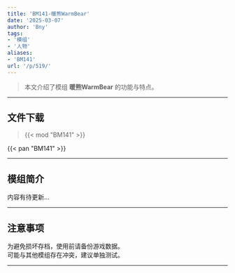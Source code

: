 ```yaml
---
title: 'BM141-暖熊WarmBear'
date: '2025-03-07'
author: 'Bny'
tags:
- '模组'
- '人物'
aliases:
- 'BM141'
url: '/p/519/'
---
```


> 本文介绍了模组 **暖熊WarmBear** 的功能与特点。

---

## 文件下载  

> {{< mod "BM141" >}}  

{{< pan "BM141" >}}  

---

## 模组简介

>  
内容有待更新...  

---

## 注意事项

>  
为避免损坏存档，使用前请备份游戏数据。  
可能与其他模组存在冲突，建议单独测试。  

---


